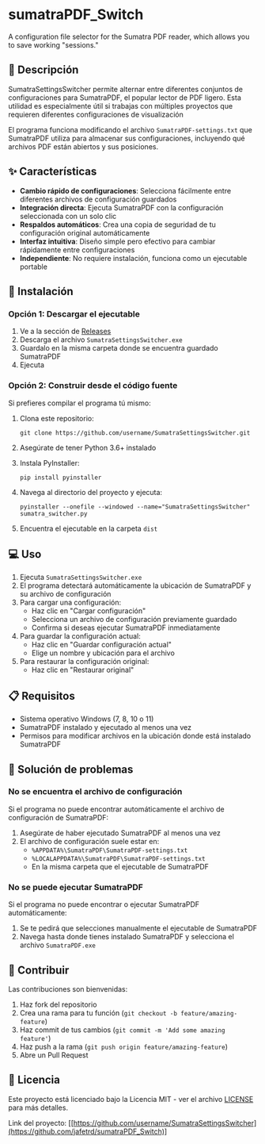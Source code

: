 # sumatraPDF_Switch
A configuration file selector for the Sumatra PDF reader, which allows you to save working "sessions."

## 📝 Descripción

SumatraSettingsSwitcher permite alternar entre diferentes conjuntos de configuraciones para SumatraPDF, el popular lector de PDF ligero. 
Esta utilidad es especialmente útil si trabajas con múltiples proyectos que requieren diferentes configuraciones de visualización

El programa funciona modificando el archivo `SumatraPDF-settings.txt` que SumatraPDF utiliza para almacenar sus configuraciones, incluyendo qué archivos PDF están abiertos y sus posiciones.

## ✨ Características

- **Cambio rápido de configuraciones**: Selecciona fácilmente entre diferentes archivos de configuración guardados
- **Integración directa**: Ejecuta SumatraPDF con la configuración seleccionada con un solo clic
- **Respaldos automáticos**: Crea una copia de seguridad de tu configuración original automáticamente
- **Interfaz intuitiva**: Diseño simple pero efectivo para cambiar rápidamente entre configuraciones
- **Independiente**: No requiere instalación, funciona como un ejecutable portable

## 🚀 Instalación

### Opción 1: Descargar el ejecutable

1. Ve a la sección de [Releases](https://github.com/jafetrd/sumatraPDF_Switch/releases)
2. Descarga el archivo `SumatraSettingsSwitcher.exe`
3. Guardalo en la misma carpeta donde se encuentra guardado SumatraPDF
4. Ejecuta

### Opción 2: Construir desde el código fuente

Si prefieres compilar el programa tú mismo:

1. Clona este repositorio:
   ```
   git clone https://github.com/username/SumatraSettingsSwitcher.git
   ```

2. Asegúrate de tener Python 3.6+ instalado

3. Instala PyInstaller:
   ```
   pip install pyinstaller
   ```

4. Navega al directorio del proyecto y ejecuta:
   ```
   pyinstaller --onefile --windowed --name="SumatraSettingsSwitcher" sumatra_switcher.py
   ```

5. Encuentra el ejecutable en la carpeta `dist`

## 💻 Uso

1. Ejecuta `SumatraSettingsSwitcher.exe`
2. El programa detectará automáticamente la ubicación de SumatraPDF y su archivo de configuración
3. Para cargar una configuración:
   - Haz clic en "Cargar configuración"
   - Selecciona un archivo de configuración previamente guardado
   - Confirma si deseas ejecutar SumatraPDF inmediatamente
4. Para guardar la configuración actual:
   - Haz clic en "Guardar configuración actual"
   - Elige un nombre y ubicación para el archivo
5. Para restaurar la configuración original:
   - Haz clic en "Restaurar original"

## 📋 Requisitos

- Sistema operativo Windows (7, 8, 10 o 11)
- SumatraPDF instalado y ejecutado al menos una vez
- Permisos para modificar archivos en la ubicación donde está instalado SumatraPDF

## 🔧 Solución de problemas

### No se encuentra el archivo de configuración

Si el programa no puede encontrar automáticamente el archivo de configuración de SumatraPDF:

1. Asegúrate de haber ejecutado SumatraPDF al menos una vez
2. El archivo de configuración suele estar en:
   - `%APPDATA%\SumatraPDF\SumatraPDF-settings.txt`
   - `%LOCALAPPDATA%\SumatraPDF\SumatraPDF-settings.txt`
   - En la misma carpeta que el ejecutable de SumatraPDF

### No se puede ejecutar SumatraPDF

Si el programa no puede encontrar o ejecutar SumatraPDF automáticamente:

1. Se te pedirá que selecciones manualmente el ejecutable de SumatraPDF
2. Navega hasta donde tienes instalado SumatraPDF y selecciona el archivo `SumatraPDF.exe`

## 🤝 Contribuir

Las contribuciones son bienvenidas:

1. Haz fork del repositorio
2. Crea una rama para tu función (`git checkout -b feature/amazing-feature`)
3. Haz commit de tus cambios (`git commit -m 'Add some amazing feature'`)
4. Haz push a la rama (`git push origin feature/amazing-feature`)
5. Abre un Pull Request

## 📜 Licencia

Este proyecto está licenciado bajo la Licencia MIT - ver el archivo [LICENSE](LICENSE) para más detalles.

Link del proyecto: [[https://github.com/username/SumatraSettingsSwitcher](https://github.com/jafetrd/sumatraPDF_Switch)]
